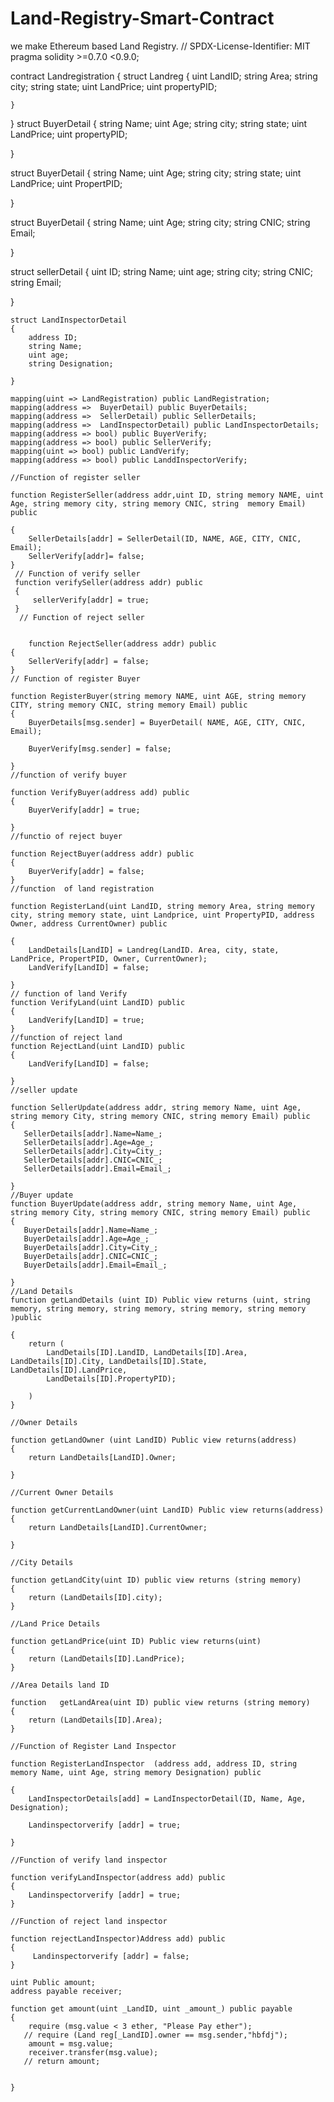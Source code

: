 # Land-Registry-Smart-Contract
we make Ethereum based Land Registry. 
// SPDX-License-Identifier: MIT
pragma solidity >=0.7.0 <0.9.0;

contract Landregistration
{
    struct Landreg
    {
        uint LandID;
        string Area;
        string city;
        string state;
        uint LandPrice;
        uint propertyPID;
        
    }
}
   struct BuyerDetail
   {
       string Name;
       uint Age;
       string city;
       string state;
       uint LandPrice;
       uint propertyPID;
       


   }

   struct BuyerDetail
   {
       string Name;
       uint Age;
       string city;
       string state;
       uint LandPrice;
       uint PropertPID;
       
   }

   struct BuyerDetail
   {
       string Name;
       uint Age;
       string city;
       string  CNIC;
       string Email;
       
   }

   struct sellerDetail
   {
       uint ID;
       string Name;
       uint age;
       string city;
       string CNIC;
       string Email;

   }
    
    struct LandInspectorDetail
    {
        address ID;
        string Name;
        uint age;
        string Designation;

    }

    mapping(uint => LandRegistration) public LandRegistration;
    mapping(address =>  BuyerDetail) public BuyerDetails;
    mapping(address =>  SellerDetail) public SellerDetails;
    mapping(address =>  LandInspectorDetail) public LandInspectorDetails;
    mapping(address => bool) public BuyerVerify;
    mapping(address => bool) public SellerVerify;
    mapping(uint => bool) public LandVerify;
    mapping(address => bool) public LanddInspectorVerify;

    //Function of register seller

    function RegisterSeller(address addr,uint ID, string memory NAME, uint Age, string memory city, string memory CNIC, string  memory Email) public
    
    {
        SellerDetails[addr] = SellerDetail(ID, NAME, AGE, CITY, CNIC, Email);
        SellerVerify[addr]= false;
    }
     // Function of verify seller
     function verifySeller(address addr) public
     {
         sellerVerify[addr] = true;
     }
      // Function of reject seller

    
        function RejectSeller(address addr) public
    {
        SellerVerify[addr] = false;
    }
    // Function of register Buyer

    function RegisterBuyer(string memory NAME, uint AGE, string memory CITY, string memory CNIC, string memory Email) public
    {
        BuyerDetails[msg.sender] = BuyerDetail( NAME, AGE, CITY, CNIC, Email);

        BuyerVerify[msg.sender] = false;

    }
    //function of verify buyer

    function VerifyBuyer(address add) public
    {
        BuyerVerify[addr] = true;

    }
    //functio of reject buyer

    function RejectBuyer(address addr) public
    {
        BuyerVerify[addr] = false;
    }
    //function  of land registration

    function RegisterLand(uint LandID, string memory Area, string memory city, string memory state, uint Landprice, uint PropertyPID, address Owner, address CurrentOwner) public

    {
        LandDetails[LandID] = Landreg(LandID. Area, city, state, LandPrice, PropertPID, Owner, CurrentOwner);
        LandVerify[LandID] = false;

    }
    // function of land Verify
    function VerifyLand(uint LandID) public
    {
        LandVerify[LandID] = true;
    }
    //function of reject land
    function RejectLand(uint LandID) public
    {
        LandVerify[LandID] = false;
    
    }
    //seller update

    function SellerUpdate(address addr, string memory Name, uint Age, string memory City, string memory CNIC, string memory Email) public
    {
       SellerDetails[addr].Name=Name_;
       SellerDetails[addr].Age=Age_;
       SellerDetails[addr].City=City_;
       SellerDetails[addr].CNIC=CNIC_;
       SellerDetails[addr].Email=Email_;

    }
    //Buyer update
    function BuyerUpdate(address addr, string memory Name, uint Age, string memory City, string memory CNIC, string memory Email) public
    {
       BuyerDetails[addr].Name=Name_;
       BuyerDetails[addr].Age=Age_;
       BuyerDetails[addr].City=City_;
       BuyerDetails[addr].CNIC=CNIC_;
       BuyerDetails[addr].Email=Email_;

    }
    //Land Details 
    function getLandDetails (uint ID) Public view returns (uint, string memory, string memory, string memory, string memory, string memory )public

    {
        return (
            LandDetails[ID].LandID, LandDetails[ID].Area, LandDetails[ID].City, LandDetails[ID].State, LandDetails[ID].LandPrice, 
            LandDetails[ID].PropertyPID);

        )
    }
    
    //Owner Details
  
    function getLandOwner (uint LandID) Public view returns(address)
    {
        return LandDetails[LandID].Owner;

    }

    //Current Owner Details

    function getCurrentLandOwner(uint LandID) Public view returns(address)
    {
        return LandDetails[LandID].CurrentOwner;

    }

    //City Details
    
    function getLandCity(uint ID) public view returns (string memory)
    {
        return (LandDetails[ID].city);
    }
    
    //Land Price Details 

    function getLandPrice(uint ID) Public view returns(uint)
    {
        return (LandDetails[ID].LandPrice);
    }

    //Area Details land ID

    function   getLandArea(uint ID) public view returns (string memory)
    {
        return (LandDetails[ID].Area);
    }

    //Function of Register Land Inspector

    function RegisterLandInspector  (address add, address ID, string memory Name, uint Age, string memory Designation) public

    {
        LandInspectorDetails[add] = LandInspectorDetail(ID, Name, Age, Designation);

        Landinspectorverify [addr] = true;

    }

    //Function of verify land inspector

    function verifyLandInspector(address add) public
    {
        Landinspectorverify [addr] = true;
    }

    //Function of reject land inspector

    function rejectLandInspector)Address add) public
    {
         Landinspectorverify [addr] = false;
    }

    uint Public amount;
    address payable receiver;

    function get amount(uint _LandID, uint _amount_) public payable
    {
        require (msg.value < 3 ether, "Please Pay ether");
       // require (Land reg[_LandID].owner == msg.sender,"hbfdj");
        amount = msg.value;
        receiver.transfer(msg.value);
       // return amount;


    }

